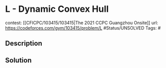 # L - Dynamic Convex Hull

contest: [[CFICPC/103415/103415|The 2021 CCPC Guangzhou Onsite]]
url: https://codeforces.com/gym/103415/problem/L
#Status/UNSOLVED
Tags: #

## Description

## Solution

